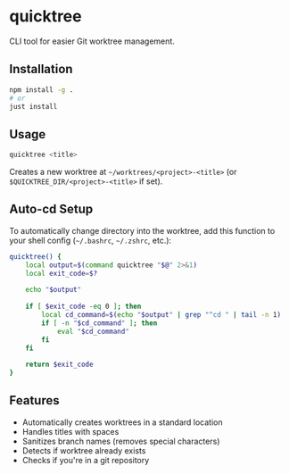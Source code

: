 # quicktree

CLI tool for easier Git worktree management.

## Installation

```bash
npm install -g .
# or
just install
```

## Usage

```bash
quicktree <title>
```

Creates a new worktree at `~/worktrees/<project>-<title>` (or `$QUICKTREE_DIR/<project>-<title>` if set).

## Auto-cd Setup

To automatically change directory into the worktree, add this function to your shell config (`~/.bashrc`, `~/.zshrc`, etc.):

```bash
quicktree() {
    local output=$(command quicktree "$@" 2>&1)
    local exit_code=$?
    
    echo "$output"
    
    if [ $exit_code -eq 0 ]; then
        local cd_command=$(echo "$output" | grep "^cd " | tail -n 1)
        if [ -n "$cd_command" ]; then
            eval "$cd_command"
        fi
    fi
    
    return $exit_code
}
```

## Features

- Automatically creates worktrees in a standard location
- Handles titles with spaces
- Sanitizes branch names (removes special characters)
- Detects if worktree already exists
- Checks if you're in a git repository